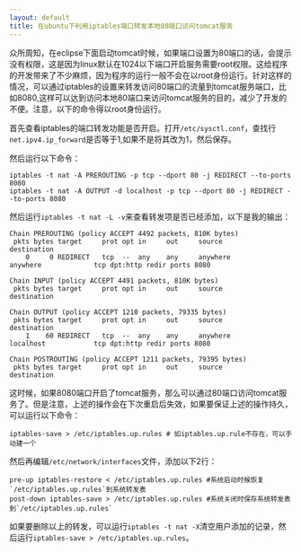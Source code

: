 ```yaml
---
layout: default
title: 在ubuntu下利用iptables端口转发本地80端口访问tomcat服务
---
```


众所周知，在eclipse下面启动tomcat时候，如果端口设置为80端口的话，会提示没有权限，这是因为linux默认在1024以下端口开启服务需要root权限。这给程序的开发带来了不少麻烦，因为程序的运行一般不会在以root身份运行。针对这样的情况，可以通过iptables的设置来转发访问80端口的流量到tomcat服务端口，比如8080,这样可以达到访问本地80端口来访问tomcat服务的目的，减少了开发的不便。注意，以下的命令得以root身份运行。

首先查看iptables的端口转发功能是否开启。打开`/etc/sysctl.conf`，查找行`net.ipv4.ip_forward`是否等于1,如果不是将其改为1，然后保存。

然后运行以下命令：

	iptables -t nat -A PREROUTING -p tcp --dport 80 -j REDIRECT --to-ports 8080
	iptables -t nat -A OUTPUT -d localhost -p tcp --dport 80 -j REDIRECT --to-ports 8080

然后运行`iptables -t nat -L -v`来查看转发项是否已经添加，以下是我的输出：

	Chain PREROUTING (policy ACCEPT 4492 packets, 810K bytes)
	 pkts bytes target     prot opt in     out     source               destination
		0     0 REDIRECT   tcp  --  any    any     anywhere             anywhere             tcp dpt:http redir ports 8080

	Chain INPUT (policy ACCEPT 4491 packets, 810K bytes)
	 pkts bytes target     prot opt in     out     source               destination

	Chain OUTPUT (policy ACCEPT 1210 packets, 79335 bytes)
	 pkts bytes target     prot opt in     out     source               destination
		1    60 REDIRECT   tcp  --  any    any     anywhere             localhost            tcp dpt:http redir ports 8080

	Chain POSTROUTING (policy ACCEPT 1211 packets, 79395 bytes)
	 pkts bytes target     prot opt in     out     source               destination 

这时候，如果8080端口开启了tomcat服务，那么可以通过80端口访问tomcat服务了。但是注意，上述的操作会在下次重启后失效，如果要保证上述的操作持久，可以运行以下命令：

	iptables-save > /etc/iptables.up.rules # 如iptables.up.rule不存在，可以手动建一个

然后再编辑`/etc/network/interfaces`文件，添加以下2行：

	pre-up iptables-restore < /etc/iptables.up.rules #系统启动时候恢复`/etc/iptables.up.rules`到系统转发表
	post-down iptables-save > /etc/iptables.up.rules #系统关闭时保存系统转发表到`/etc/iptables.up.rules` 

如果要删除以上的转发，可以运行`iptables -t nat -X`清空用户添加的记录，然后运行`iptables-save > /etc/iptables.up.rules`。


